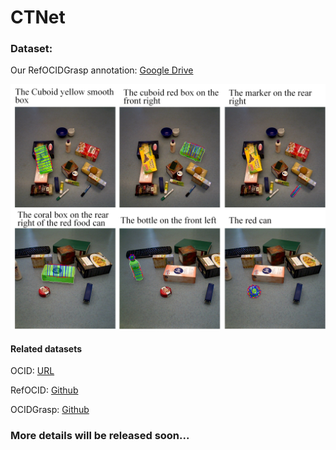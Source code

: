 # CTNet
### Dataset:
Our RefOCIDGrasp annotation: [Google Drive](https://drive.google.com/drive/folders/1tKdB7tIugG3hKUOCYzxjNajqSqnk6Wo0?usp=drive_link)

![examples](examples.jpg)

#### Related datasets
OCID: [URL](https://www.acin.tuwien.ac.at/en/vision-for-robotics/software-tools/object-clutter-indoor-dataset/)

RefOCID: [Github](https://github.com/lluma/OCID-Ref)

OCIDGrasp: [Github](https://github.com/stefan-ainetter/grasp_det_seg_cnn)
### More details will be released soon...
